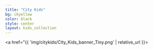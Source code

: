 ```yaml
---
title: "City Kids"
bg: ckyellow
color: black
style: center
layout: kids_collection
---
```


<a href="{{ 'img/citykids/City_Kids_banner_Tiny.png' | relative_url }}>





